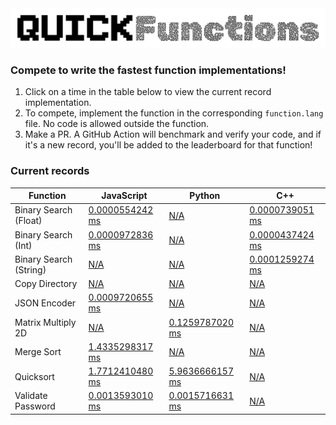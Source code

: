 <img src="./utils/logo.svg" alt="Project Logo" />

### Compete to write the fastest function implementations!
1. Click on a time in the table below to view the current record implementation.
2. To compete, implement the function in the corresponding `function.lang` file. No code is allowed outside the function.
3. Make a PR. A GitHub Action will benchmark and verify your code, and if it's a new record, you'll be added to the leaderboard for that function!













### Current records
| Function | JavaScript | Python | C++ |
|----------|------------|--------|-----|
| Binary Search (Float) | [0.0000554242 ms](./javascript/binarySearchFloat/function.js) | [N/A](./python/binary_search_float/function.py) | [0.0000739051 ms](./c_plus_plus/binary_search_float/function.cpp) |
| Binary Search (Int) | [0.0000972836 ms](./javascript/binarySearchInt/function.js) | [N/A](./python/binary_search_int/function.py) | [0.0000437424 ms](./c_plus_plus/binary_search_int/function.cpp) |
| Binary Search (String) | [N/A](./javascript/binarySearchString/function.js) | [N/A](./python/binary_search_string/function.py) | [0.0001259274 ms](./c_plus_plus/binary_search_string/function.cpp) |
| Copy Directory | [N/A](./javascript/copyDirectory/function.js) | [N/A](./python/copy_directory/function.py) | [N/A](./c_plus_plus/copy_directory/function.cpp) |
| JSON Encoder | [0.0009720655 ms](./javascript/jsonEncoder/function.js) | [N/A](./python/json_encoder/function.py) | [N/A](./c_plus_plus/json_encoder/function.cpp) |
| Matrix Multiply 2D | [N/A](./javascript/matrixMultiply2d/function.js) | [0.1259787020 ms](./python/matrix_multiply_2d/function.py) | [N/A](./c_plus_plus/matrix_multiply_2d/function.cpp) |
| Merge Sort | [1.4335298317 ms](./javascript/mergeSort/function.js) | [N/A](./python/merge_sort/function.py) | [N/A](./c_plus_plus/merge_sort/function.cpp) |
| Quicksort | [1.7712410480 ms](./javascript/quicksort/function.js) | [5.9636666157 ms](./python/quicksort/function.py) | [N/A](./c_plus_plus/quicksort/function.cpp) |
| Validate Password | [0.0013593010 ms](./javascript/validatePassword/function.js) | [0.0015716631 ms](./python/validate_password/function.py) | [N/A](./c_plus_plus/validate_password/function.cpp) |